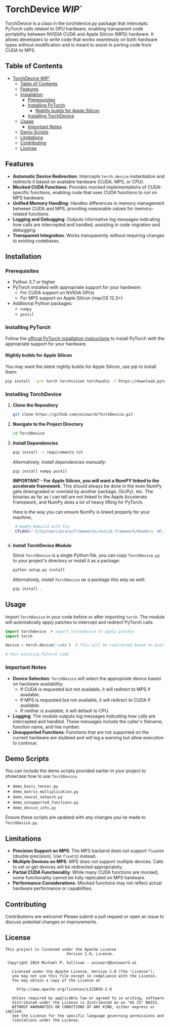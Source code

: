 # TorchDevice *WIP*`

TorchDevice is a class in the torchdevice.py package that intercepts PyTorch calls related to GPU hardware, enabling transparent code portability between NVIDIA CUDA and Apple Silicon (MPS) hardware. It allows developers to write code that works seamlessly on both hardware types without modification and is meant to assist in porting code from CUDA to MPS.

## Table of Contents

- [TorchDevice *WIP*\`](#torchdevice-wip)
  - [Table of Contents](#table-of-contents)
  - [Features](#features)
  - [Installation](#installation)
    - [Prerequisites](#prerequisites)
    - [Installing PyTorch](#installing-pytorch)
      - [Nightly builds for Apple Silicon](#nightly-builds-for-apple-silicon)
    - [Installing TorchDevice](#installing-torchdevice)
  - [Usage](#usage)
    - [Important Notes](#important-notes)
  - [Demo Scripts](#demo-scripts)
  - [Limitations](#limitations)
  - [Contributing](#contributing)
  - [License](#license)

## Features

- **Automatic Device Redirection**: Intercepts `torch.device` instantiation and redirects it based on available hardware (CUDA, MPS, or CPU).
- **Mocked CUDA Functions**: Provides mocked implementations of CUDA-specific functions, enabling code that uses CUDA functions to run on MPS hardware.
- **Unified Memory Handling**: Handles differences in memory management between CUDA and MPS, providing reasonable values for memory-related functions.
- **Logging and Debugging**: Outputs informative log messages indicating how calls are intercepted and handled, assisting in code migration and debugging.
- **Transparent Integration**: Works transparently without requiring changes to existing codebases.

## Installation

### Prerequisites

- Python 3.7 or higher
- PyTorch installed with appropriate support for your hardware:
  - For CUDA support on NVIDIA GPUs
  - For MPS support on Apple Silicon (macOS 12.3+)
- Additional Python packages:
  - `numpy`
  - `psutil`

### Installing PyTorch

Follow the [official PyTorch installation instructions](https://pytorch.org/get-started/locally/) to install PyTorch with the appropriate support for your hardware.

#### Nightly builds for Apple Silicon

You may want the latest nightly builds for Apple Silicon, use pip to install them:

```bash
pip install --pre torch torchvision torchaudio -f https://download.pytorch.org/whl/nightly/cpu/torch_nightly.html
```

### Installing TorchDevice

1. **Clone the Repository**

   ```bash
   git clone https://github.com/unixwzrd/TorchDevice.git
   ```

2. **Navigate to the Project Directory**

   ```bash
   cd TorchDevice
   ```

3. **Install Dependencies**

   ```bash
   pip install -r requirements.txt
   ```

   *Alternatively, install dependencies manually:*

   ```bash
   pip install numpy psutil
   ```

   **IMPORTANT - For Apple Silicon, you will want a NumPY linked to the accelerate framework.**
   This should always be done in the even NumPy gets downgraded or overlaid by another package, (SciPy), etc. The binaries as far as I can tell are not linked to the Apple Accelerate Framework, and NumPy does a lot of heavy lifting for PyTorch.

   Here is the way you can ensure NumPy is linked properly for your machine;

   ```bash
    # NumPy Rebuild with Pip
    CFLAGS="-I/System/Library/Frameworks/vecLib.framework/Headers -Wl,-framework -Wl,Accelerate -framework Accelerate" pip install numpy==1.26.* --force-reinstall --no-deps --no-cache --no-binary :all: --compile -Csetup-args=-Dblas=accelerate -Csetup-args=-Dlapack=accelerate -Csetup-args=-Duse-ilp64=true
  ```

   ```
4. **Install TorchDevice Module**

   Since `TorchDevice` is a single Python file, you can copy `TorchDevice.py` to your project's directory or install it as a package:

   ```bash
   python setup.py install
   ```

   *Alternatively, install `TorchDevice` as a package this way as well:*

   ```bash
   pip install .
   ```

## Usage

Import `TorchDevice` in your code before or after importing `torch`. The module will automatically apply patches to intercept and redirect PyTorch calls.

```python
import torchdevice  # import torchdevice to apply patches
import torch

device = torch.device('cuda')  # This will be redirected based on available hardware

# Your existing PyTorch code
```

### Important Notes

- **Device Selection**: `TorchDevice` will select the appropriate device based on hardware availability:
  - If CUDA is requested but not available, it will redirect to MPS if available.
  - If MPS is requested but not available, it will redirect to CUDA if available.
  - If neither is available, it will default to CPU.
- **Logging**: The module outputs log messages indicating how calls are intercepted and handled. These messages include the caller's filename, function name, and line number.
- **Unsupported Functions**: Functions that are not supported on the current hardware are stubbed and will log a warning but allow execution to continue.


## Demo Scripts

You can include the demo scripts provided earlier in your project to showcase how to use `TorchDevice`.

- `demo_basic_tensor.py`
- `demo_matrix_multiplication.py`
- `demo_neural_network.py`
- `demo_unsupported_functions.py`
- `demo_device_info.py`

Ensure these scripts are updated with any changes you've made to `TorchDevice.py`.

## Limitations

- **Precision Support on MPS**: The MPS backend does not support `float64` (double precision). Use `float32` instead.
- **Multiple Devices on MPS**: MPS does not support multiple devices. Calls to set or get devices will be redirected appropriately.
- **Partial CUDA Functionality**: While many CUDA functions are mocked, some functionality cannot be fully replicated on MPS hardware.
- **Performance Considerations**: Mocked functions may not reflect actual hardware performance or capabilities.

## Contributing

Contributions are welcome! Please submit a pull request or open an issue to discuss potential changes or improvements.

## License

```text
This project is licensed under the Apache License
                           Version 2.0, License.

 Copyright 2024 Michael P. Sullivan - unixwzrd@unixwzrd.ai

   Licensed under the Apache License, Version 2.0 (the "License");
   you may not use this file except in compliance with the License.
   You may obtain a copy of the License at

     http://www.apache.org/licenses/LICENSE-2.0

   Unless required by applicable law or agreed to in writing, software
   distributed under the License is distributed on an "AS IS" BASIS,
   WITHOUT WARRANTIES OR CONDITIONS OF ANY KIND, either express or implied.
   See the License for the specific language governing permissions and
   limitations under the License.
```
